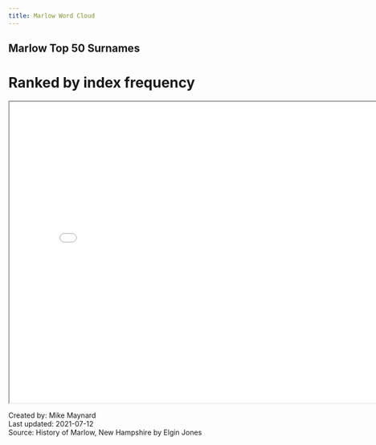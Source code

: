 ```yaml
---
title: Marlow Word Cloud
---
```

## Marlow Top 50 Surnames
# Ranked by index frequency

<IFRAME SRC="surname_d3.html" WIDTH=800 HEIGHT=600></IFRAME>


Created by:  Mike Maynard<BR>
Last updated:  2021-07-12<BR>
Source:  History of Marlow, New Hampshire by Elgin Jones<BR>